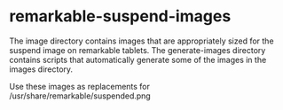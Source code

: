 # remarkable-suspend-images

The image directory contains images that are appropriately sized for the suspend image on remarkable tablets. The generate-images directory contains scripts that automatically generate some of the images in the images directory. 

Use these images as replacements for /usr/share/remarkable/suspended.png